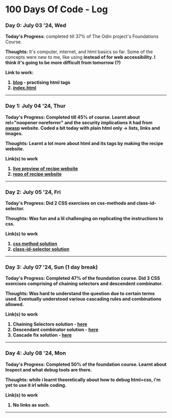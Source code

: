 # 100 Days Of Code - Log

### Day 0: July 03 '24, Wed

**Today's Progress**: completed till 37% of The Odin project's Foundations Course.

**Thoughts:** It's computer, internet, and html basics so far. Some of the concepts were new to me, like using <strong> instead of <b> for web accessibility. I think it's going to be more difficult from tomorrow (?)

**Link to work:**
1. [blog](day1/blog.html) - practising html tags
2. [index.html](day1/index.html)

----

### Day 1: July 04 '24, Thur

**Today's Progress**: Completed till 45% of course. Learnt about rel="noopener noreferrer" and the security implications it had from [owasp](https://owasp.org/www-community/attacks/Reverse_Tabnabbing) website. Coded a bit today with plain html only -> lists, links and images.

**Thoughts:** Learnt a lot more about html and its tags by making the recipe website.

**Link(s) to work**
1. [live preview of recipe website](https://web3gurung.github.io/odin-recipes/)
2. [repo of recipe website](https://github.com/web3Gurung/odin-recipes)

----

### Day 2: July 05 '24, Fri

**Today's Progress**: Did 2 CSS exercises on css-methods and class-id-selector.

**Thoughts:** Was fun and a lil challenging on replicating the instructions to css.

**Link(s) to work**
1. [css method solution](https://github.com/TheOdinProject/css-exercises/commit/ffe2e84f431f2b7e7ee13431876d7651e9b264c0)
2. [class-id-selector solution](https://github.com/TheOdinProject/css-exercises/commit/06c5d32623bb690ec5964da37aabb9ca51d9afa4)

----

### Day 3: July 07 '24, Sun (1 day break)

**Today's Progress**: Completed 47% of the foundation course. Did 3 CSS exercises comprising of chaining selectors and descendent combinator.

**Thoughts:** Was hard to understand the question due to certain terms used. Eventually understood various cascading rules and combinations allowed.

**Link(s) to work**
1. Chaining Selectors solution - [here](https://github.com/web3Gurung/css-exercises/commit/2768b9467de6f2474fcadb0f3bee70a95d0aaea9)
2. Descendant combinator solution - [here](https://github.com/web3Gurung/css-exercises/commit/a41c0888bbc0e3343dc5324667e05975002ca26c)
3. Cascade fix solution - [here](https://github.com/web3Gurung/css-exercises/commit/796ef0361e7a3ec291301f64cd0a97be333de8ea)

----

### Day 4: July 08 '24, Mon

**Today's Progress**: Completed 50% of the foundation course. Learnt about Inspect and what debug tools are there.

**Thoughts:** while i learnt theoretically about how to debug html+css, i'm yet to use it irl while coding.

**Link(s) to work**
1. No links as such.

----